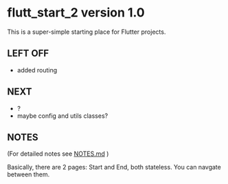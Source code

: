 # flutt_start_2 version 1.0

This is a super-simple starting place for Flutter projects.

## LEFT OFF
* added routing

## NEXT
* ?
* maybe config and utils classes?

## NOTES
(For detailed notes see [NOTES.md](./NOTES.md) )

Basically, there are 2 pages: Start and End, both stateless.  You can navgate between them.
